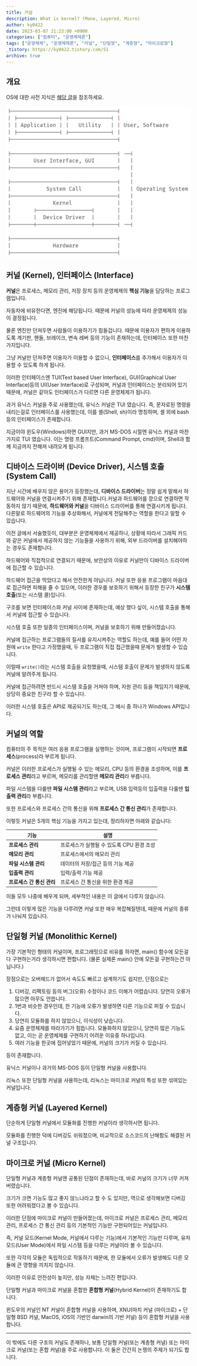 ```yaml
---
title: 커널
description: What is kernel? (Mono, Layered, Micro)
author: ky0422
date: 2023-03-07 21:23:00 +0900
categories: ["컴퓨터", "운영체제론"]
tags: ["운영체제", "운영체제론", "커널", "단일형", "계층형", "마이크로형"]
_tistory: https://ky0422.tistory.com/51
archive: true
---
```


## 개요

OS에 대한 사전 지식은 [해당 글](../os-overview-and-structure)을 참조하세요.

![커널 구조](/assets/img/2023-03-07-kernel/kernel-structure.png)

## 커널 (Kernel), 인터페이스 (Interface)

**커널**은 프로세스, 메모리 관리, 저장 장치 등의 운영체제의 **핵심 기능**을 담당하는 프로그램입니다.

자동차에 비유한다면, 엔진에 해당됩니다. 때문에 커널의 성능에 따라 운영체제의 성능이 결정됩니다.

물론 엔진만 던져두면 사람들이 이용하기가 힘들겁니다. 때문에 이용자가 편하게 이용하도록 계기판, 핸들, 브레이크, 변속 레버 등의 기능이 존재하는데, 인터페이스 또한 마찬가지입니다.

그냥 커널만 던져주면 이용자가 이용할 수 없으니, **인터페이스**를 추가해서 이용자가 이용할 수 있도록 하게 됩니다.

이러한 인터페이스엔 TUI(Text based User Interface), GUI(Graphical User Interface)등의 UI(User Interface)로 구성되며, 커널과 인터페이스는 분리되어 있기 때문에, 커널은 같아도 인터페이스가 다르면 다른 운영체제가 됩니다.

과거 유닉스 커널을 주로 사용했는데, 유닉스 커널은 TUI 였습니다. 즉, 문자로된 명령을 내리는걸로 인터페이스를 사용했는데, 이를 셸(Shell, sh)이라 명칭하며, 셸 외에 bash 등의 인터페이스가 존재합니다.

지금이야 윈도우(Windows)하면 GUI지만, 과거 MS-DOS 시절엔 유닉스 커널과 마찬가지로 TUI 였습니다. 이는 명령 프롬프트(Command Prompt, cmd)이며, Shell과 함께 지금까지 전해져 내려오게 됩니다.

## 디바이스 드라이버 (Device Driver), 시스템 호출 (System Call)

지난 시간에 배우지 않은 용어가 등장했는데, **디바이스 드라이버**는 정말 쉽게 말해서 하드웨어와 커널을 연결시켜주기 위해 존재합니다.커널과 하드웨어를 깡으로 연결하면 작동하지 않기 때문에, **하드웨어와 커널**을 디바이스 드라이버를 통해 연결시키게 됩니다.
다른말로 하드웨어의 기능을 추상화해서, 커널에게 전달해주는 역할을 한다고 말할 수 있습니다.

이전 글에서 서술했듯이, 대부분은 운영체제에서 제공하나, 상황에 따라서 그래픽 카드와 같은 커널에서 제공하지 않는 기능들을 사용하기 위해, 외부 드라이버를 설치해야하는 경우도 존재합니다.

하드웨어와 직접적으로 연결되기 때문에, 보안상의 이유로 커널만이 디바이스 드라이버에 접근할 수 있습니다.

하드웨어 접근을 막았다고 해서 안전한게 아닙니다. 커널 또한 응용 프로그램이 마음대로 접근하면 피해을 줄 수 있으며, 이러한 경우를 보호하기 위해서 등장한 친구가 **시스템 호출**(또는 시스템 콜)입니다.

구조를 보면 인터페이스와 커널 사이에 존재하는데, 예상 했다 싶이, 시스템 호출을 통해서 커널에 접근할 수 있습니다.

시스템 호출 또한 일종의 인터페이스이며, 커널을 보호하기 위해 만들어졌습니다.

커널에 접근하는 프로그램들의 질서를 유지시켜주는 역할도 하는데, 예를 들어 어떤 자원에 `write` 한다고 가정했을때, 두 프로그램이 직접 접근했을때 문제가 발생할 수 있습니다.

이럴때 `write()`라는 시스템 호출을 요청했을때, 시스템 호출이 문제가 발생하지 않도록 커널에 알려주게 됩니다.

커널에 접근하려면 반드시 시스템 호출을 거쳐야 하며, 자원 관리 등을 책임지기 때문에, 상당히 중요한 친구라 할 수 있습니다.

이러한 시스템 호출은 API로 제공되기도 하는데, 그 예시 중 하나가 Windows API입니다.

## 커널의 역할

컴퓨터의 주 목적은 여러 응용 프로그램을 실행하는 것이며, 프로그램이 시작되면 **프로세스**(process)라 부르게 됩니다.

커널은 이러한 프로세스가 실행될 수 있는 메모리, CPU 등의 환경을 조성하며, 이를 **프로세스 관리**라고 부르며, 메모리를 관리할땐 **메모리 관리**라 부릅니다.

파일 시스템을 다룰땐 **파일 시스템 관리**라고 부르며, USB 입력등의 입출력을 다룰땐 **입출력 관리**라 부릅니다.

또한 프로세스와 프로세스 간의 통신을 위해 **프로세스 간 통신 관리**가 존재합니다.

이렇듯 커널은 5개의 핵심 기능을 가지고 있는데, 정리하자면 아래와 같습니다:

| 기능                      | 설명                                      |
| ------------------------- | ----------------------------------------- |
| **프로세스 관리**         | 프로세스가 실행될 수 있도록 CPU 환경 조성 |
| **메모리 관리**           | 프로세스에서의 메모리 관리                |
| **파일 시스템 관리**      | 데이터의 저장/접근 등의 기능 제공         |
| **입출력 관리**           | 입력/출력 기능 제공                       |
| **프로세스 간 통신 관리** | 프로세스 간 통신을 위한 환경 제공         |

이들 모두 나중에 배우게 되며, 세부적인 내용은 이 글에서 다루지 않습니다.

그런데 이렇게 많은 기능을 다루려면 커널 또한 매우 복잡해질텐데, 때문에 커널의 종류가 나눠져 있습니다.

## 단일형 커널 (Monolithic Kernel)

가장 기본적인 형태의 커널이며, 프로그래밍으로 비유를 하자면, main() 함수에 모든걸 다 구현하는거라 생각하시면 편합니다. (물론 실제론 main() 안에 모든걸 구현하는건 아닙니다.)

장점으로는 오버헤드가 없어서 속도도 빠르고 설계하기도 쉽지만, 단점으로는

1.  디버깅, 리팩토링 등의 버그(오류) 수정이나 코드 이해가 어렵습니다. 당연히 오류가 많으면 아무도 안씁니다.
2.  1번과 비슷한 경우인데, 한 기능에 오류가 발생하면 다른 기능으로 퍼질 수 있습니다.
3.  당연히 모듈화를 하지 않았으니, 이식성이 낮습니다.
4.  요즘 운영체제를 따라가기가 힘듭니다. 모듈화하지 않았으니, 당연히 많은 기능도 없고, 이는 곧 운영체제를 구현하기 어려운 이유중 하나입니다.
5.  여러 기능을 한곳에 집어넣었기 때문에, 커널의 크기가 커질 수 있습니다.

등이 존재합니다.

유닉스 커널이나 과거의 MS-DOS 등이 단일형 커널을 사용합니다.

리눅스 또한 단일형 커널을 사용하는데, 리눅스는 마이크로 커널의 특성 또한 섞여있는 커널입니다.

## 계층형 커널 (Layered Kernel)

단순하게 단일형 커널에서 모듈화를 진행한 커널이라 생각하시면 됩니다.

모듈화를 진행한 덕에 디버깅도 쉬워졌으며, 비교적으로 소스코드의 난해함도 해결된 커널 구조입니다.

## 마이크로 커널 (Micro Kernel)

단일형 커널과 계층형 커널엔 공통된 단점이 존재하는데, 바로 커널의 크기가 너무 커져버렸습니다.

크기가 크면 기능도 많고 좋지 않느냐라고 할 수 도 있지만, 역으로 생각해보면 디버깅 또한 어려워졌다고 볼 수 있습니다.

이러한 단점에 마이크로 커널이 만들어졌는데, 마이크로 커널은 프로세스 관리, 메모리 관리, 프로세스 간 통신 관리 등의 기본적인 기능만 구현되어있는 커널입니다.

즉, 커널 모드(Kernel Mode, 커널에서 다루는 기능)에서 기본적인 기능만 다루며, 유저 모드(User Mode)에서 파일 시스템 등을 다루는 커널이라 볼 수 있습니다.

또한 각각의 모듈은 독립적으로 작동하기 때문에, 한 모듈에서 오류가 발생해도 다른 모듈에 큰 영향을 끼치지 않습니다.

이러한 이유로 안전성이 높지만, 성능 자체는 느려진 편입니다.

단일형 커널과 마이크로 커널을 혼합한 **혼합형 커널**(Hybrid Kernel)이 존재하기도 합니다.

윈도우의 커널인 NT 커널이 혼합형 커널을 사용하며, XNU(마치 커널 (마이크로) + 단일형 BSD 커널, MacOS, iOS의 기반인 darwin의 기반 커널) 등이 혼합형 커널을 사용합니다.

---

이 밖에도 다른 구조의 커널도 존재하나, 보통 단일형 커널(또는 계층형 커널) 또는 마이크로 커널(또는 혼합 커널)을 주로 사용합니다. 이 둘은 간간히 논쟁의 주제가 되기도 합니다.
